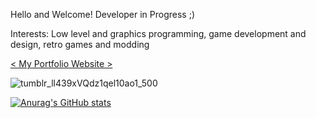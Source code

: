 
Hello and Welcome!
Developer in Progress ;)

Interests: Low level and graphics programming, game development and design, retro games and modding

[< My Portfolio Website >](https://microwonk.github.io/MicrowonkWeb/)

![tumblr_ll439xVQdz1qel10ao1_500](https://user-images.githubusercontent.com/114519705/205657464-b2a9a75b-c8ea-413a-8e5f-0b2a949dcab0.gif)

[![Anurag's GitHub stats](https://github-readme-stats.vercel.app/api?username=Microwonk)](https://github.com/anuraghazra/github-readme-stats)
<!---
Microwonk/Microwonk is a ✨ special ✨ repository because its `README.md` (this file) appears on your GitHub profile.
You can click the Preview link to take a look at your changes.
--->
